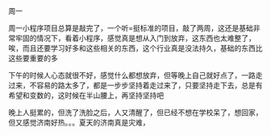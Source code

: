 周一

周一小程序项目总算是敲完了，一个听=挺标准的项目，敲了两周，这还是基础非常牢固的情况下，看着小程序，感觉真是想从入门到放弃，这东西也太难整了，唉，而且还要学习好多和这些相关的东西，这个行业真是没法持久，基础的东西比这些要重要的多

下午的时候人心态就很不好，感觉什么都想放弃，但等晚上自己就好点了，一路走过来，不容易的路太多了，都是一步步坚持着走过来了，只要坚持走下去，总是有希望和变数的，这时候在半山腰上，再坚持坚持吧

晚上人挺累的，但洗了洗脸之后，人又清醒了，但已经不想在学校呆了，想回家，但又感觉济南好热。。。夏天的济南真是灾难，